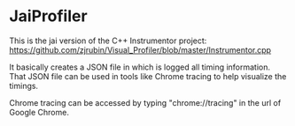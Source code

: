 # JaiProfiler

This is the jai version of the C++ Instrumentor project:
https://github.com/zjrubin/Visual_Profiler/blob/master/Instrumentor.cpp

It basically creates a JSON file in which is logged all timing information.
That JSON file can be used in tools like Chrome tracing to help visualize the
timings.

Chrome tracing can be accessed by typing "chrome://tracing" in the url of
Google Chrome.